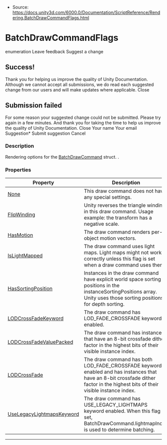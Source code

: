 * Source: https://docs.unity3d.com/6000.0/Documentation/ScriptReference/Rendering.BatchDrawCommandFlags.html

# BatchDrawCommandFlags
enumeration
Leave feedback
Suggest a change
## Success!
Thank you for helping us improve the quality of Unity Documentation. Although we cannot accept all submissions, we do read each suggested change from our users and will make updates where applicable.
Close
## Submission failed
For some reason your suggested change could not be submitted. Please <a>try again</a> in a few minutes. And thank you for taking the time to help us improve the quality of Unity Documentation.
Close
Your name Your email Suggestion* Submit suggestion
Cancel
### Description
Rendering options for the [BatchDrawCommand](https://docs.unity3d.com/6000.0/Documentation/ScriptReference/Rendering.BatchDrawCommand.html) struct.
.
### Properties
Property | Description  
---|---  
[None](https://docs.unity3d.com/6000.0/Documentation/ScriptReference/Rendering.BatchDrawCommandFlags.None.html) | This draw command does not have any special settings.  
[FlipWinding](https://docs.unity3d.com/6000.0/Documentation/ScriptReference/Rendering.BatchDrawCommandFlags.FlipWinding.html) | Unity reverses the triangle winding in this draw command. Usage example: the transform has a negative scale.  
[HasMotion](https://docs.unity3d.com/6000.0/Documentation/ScriptReference/Rendering.BatchDrawCommandFlags.HasMotion.html) | The draw command renders per-object motion vectors.  
[IsLightMapped](https://docs.unity3d.com/6000.0/Documentation/ScriptReference/Rendering.BatchDrawCommandFlags.IsLightMapped.html) | The draw command uses light maps. Light maps might not work correctly unless this flag is set when a draw command uses them.  
[HasSortingPosition](https://docs.unity3d.com/6000.0/Documentation/ScriptReference/Rendering.BatchDrawCommandFlags.HasSortingPosition.html) | Instances in the draw command have explicit world space sorting positions in the instanceSortingPositions array. Unity uses those sorting positions for depth sorting.  
[LODCrossFadeKeyword](https://docs.unity3d.com/6000.0/Documentation/ScriptReference/Rendering.BatchDrawCommandFlags.LODCrossFadeKeyword.html) | The draw command has LOD_FADE_CROSSFADE keyword enabled.  
[LODCrossFadeValuePacked](https://docs.unity3d.com/6000.0/Documentation/ScriptReference/Rendering.BatchDrawCommandFlags.LODCrossFadeValuePacked.html) | The draw command has instances that have an 8-bit crossfade dither factor in the highest bits of their visible instance index.  
[LODCrossFade](https://docs.unity3d.com/6000.0/Documentation/ScriptReference/Rendering.BatchDrawCommandFlags.LODCrossFade.html) | The draw command has both LOD_FADE_CROSSFADE keyword enabled and has instances that have an 8-bit crossfade dither factor in the highest bits of their visible instance index.  
[UseLegacyLightmapsKeyword](https://docs.unity3d.com/6000.0/Documentation/ScriptReference/Rendering.BatchDrawCommandFlags.UseLegacyLightmapsKeyword.html) | The draw command has USE_LEGACY_LIGHTMAPS keyword enabled. When this flag is set, BatchDrawCommand.lightmapIndex is used to determine batching.  
* * *
